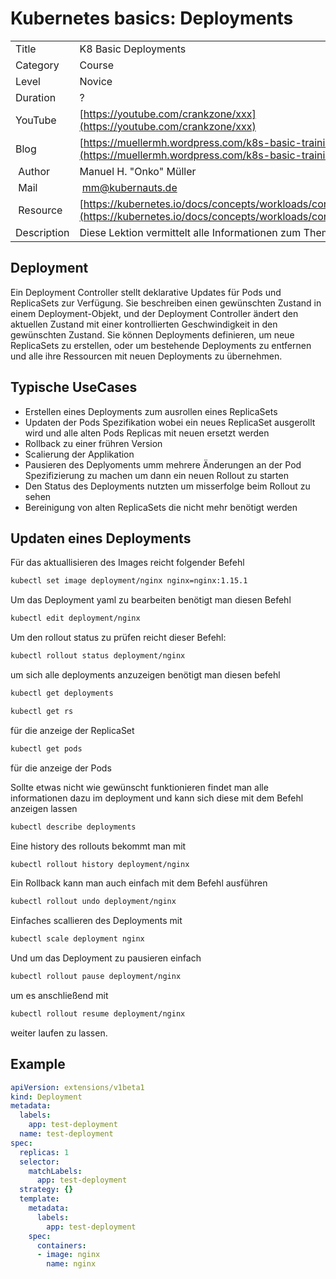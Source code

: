 # Kubernetes basics: Deployments

|||
|---|---|
| Title | K8 Basic Deployments |
| Category | Course |
| Level | Novice |
| Duration | ? |
| YouTube | [https://youtube.com/crankzone/xxx](https://youtube.com/crankzone/xxx) |
| Blog | [https://muellermh.wordpress.com/k8s-basic-training-etcd](https://muellermh.wordpress.com/k8s-basic-training-etcd)  |
| Author | Manuel H. "Onko" Müller |
| Mail | mm@kubernauts.de |
| Resource | [https://kubernetes.io/docs/concepts/workloads/controllers/deployment/](https://kubernetes.io/docs/concepts/workloads/controllers/deployment/) |
| Description | Diese Lektion vermittelt alle Informationen zum Thema Deployment |

## Deployment

Ein Deployment Controller stellt deklarative Updates für Pods und ReplicaSets zur Verfügung.
Sie beschreiben einen gewünschten Zustand in einem Deployment-Objekt, und der Deployment Controller ändert den aktuellen Zustand mit einer kontrollierten Geschwindigkeit in den gewünschten Zustand. Sie können Deployments definieren, um neue ReplicaSets zu erstellen, oder um bestehende Deployments zu entfernen und alle ihre Ressourcen mit neuen Deployments zu übernehmen.

## Typische UseCases

- Erstellen eines Deployments zum ausrollen eines ReplicaSets
- Updaten der Pods Spezifikation wobei ein neues ReplicaSet ausgerollt wird und alle alten Pods Replicas mit neuen ersetzt werden
- Rollback zu einer frühren Version
- Scalierung der Applikation
- Pausieren des Deplyoments umm mehrere Änderungen an der Pod Spezifizierung zu machen um dann ein neuen Rollout zu starten
- Den Status des Deployments nutzten um misserfolge beim Rollout zu sehen
- Bereinigung von alten ReplicaSets die nicht mehr benötigt werden

## Updaten eines Deployments

Für das aktuallisieren des Images reicht folgender Befehl

```bash
kubectl set image deployment/nginx nginx=nginx:1.15.1
```

Um das Deployment yaml zu bearbeiten benötigt man diesen Befehl

```bash
kubectl edit deployment/nginx
```

Um den rollout status zu prüfen reicht dieser Befehl:

```bash
kubectl rollout status deployment/nginx
```

um sich alle deployments anzuzeigen benötigt man diesen befehl

```bash
kubectl get deployments
```

```bash
kubectl get rs
```

 für die anzeige der ReplicaSet

```bash
kubectl get pods
```

für die anzeige der Pods

Sollte etwas nicht wie gewünscht funktionieren findet man alle informationen dazu im deployment und kann sich diese mit dem Befehl anzeigen lassen

```bash
kubectl describe deployments
```

Eine history des rollouts bekommt man mit

```bash
kubectl rollout history deployment/nginx
```

Ein Rollback kann man auch einfach mit dem Befehl ausführen

```bash
kubectl rollout undo deployment/nginx
```

Einfaches scallieren des Deployments mit

```bash
kubectl scale deployment nginx
```

Und um das Deployment zu pausieren einfach  

```bash
kubectl rollout pause deployment/nginx
```

um es anschließend mit

```bash
kubectl rollout resume deployment/nginx
```

weiter laufen zu lassen.

## Example

```yaml
apiVersion: extensions/v1beta1
kind: Deployment
metadata:
  labels:
    app: test-deployment
  name: test-deployment
spec:
  replicas: 1
  selector:
    matchLabels:
      app: test-deployment
  strategy: {}
  template:
    metadata:
      labels:
        app: test-deployment
    spec:
      containers:
      - image: nginx
        name: nginx
```